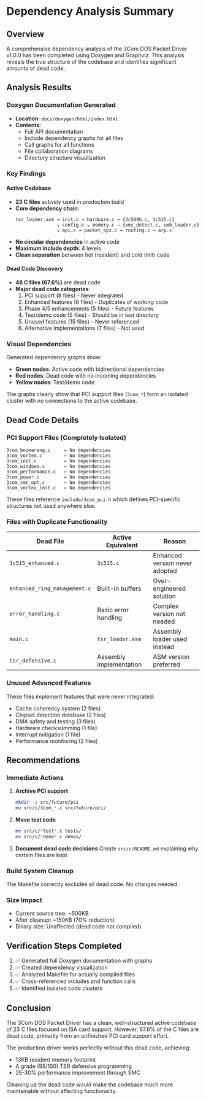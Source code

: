 # Dependency Analysis Summary

## Overview
A comprehensive dependency analysis of the 3Com DOS Packet Driver v1.0.0 has been completed using Doxygen and Graphviz. This analysis reveals the true structure of the codebase and identifies significant amounts of dead code.

## Analysis Results

### Doxygen Documentation Generated
- **Location**: `docs/doxygen/html/index.html`
- **Contents**: 
  - Full API documentation
  - Include dependency graphs for all files
  - Call graphs for all functions
  - File collaboration diagrams
  - Directory structure visualization

### Key Findings

#### Active Codebase
- **23 C files** actively used in production build
- **Core dependency chain**: 
  ```
  tsr_loader.asm → init.c → hardware.c → {3c509b.c, 3c515.c}
                 ↘ config.c ↘ memory.c → {xms_detect.c, umb_loader.c}
                 ↘ api.c → packet_ops.c → routing.c → arp.c
  ```
- **No circular dependencies** in active code
- **Maximum include depth**: 4 levels
- **Clean separation** between hot (resident) and cold (init) code

#### Dead Code Discovery
- **48 C files (67.6%)** are dead code
- **Major dead code categories**:
  1. PCI support (8 files) - Never integrated
  2. Enhanced features (8 files) - Duplicates of working code
  3. Phase 4/5 enhancements (5 files) - Future features
  4. Test/demo code (5 files) - Should be in test directory
  5. Unused features (15 files) - Never referenced
  6. Alternative implementations (7 files) - Not used

### Visual Dependencies
Generated dependency graphs show:
- **Green nodes**: Active code with bidirectional dependencies
- **Red nodes**: Dead code with no incoming dependencies
- **Yellow nodes**: Test/demo code

The graphs clearly show that PCI support files (`3com_*`) form an isolated cluster with no connections to the active codebase.

## Dead Code Details

### PCI Support Files (Completely Isolated)
```
3com_boomerang.c     ← No dependencies
3com_vortex.c        ← No dependencies  
3com_init.c          ← No dependencies
3com_windows.c       ← No dependencies
3com_performance.c   ← No dependencies
3com_power.c         ← No dependencies
3com_smc_opt.c       ← No dependencies
3com_vortex_init.c   ← No dependencies
```
These files reference `include/3com_pci.h` which defines PCI-specific structures not used anywhere else.

### Files with Duplicate Functionality
| Dead File | Active Equivalent | Reason |
|-----------|------------------|---------|
| `3c515_enhanced.c` | `3c515.c` | Enhanced version never adopted |
| `enhanced_ring_management.c` | Built-in buffers | Over-engineered solution |
| `error_handling.c` | Basic error handling | Complex version not needed |
| `main.c` | `tsr_loader.asm` | Assembly loader used instead |
| `tsr_defensive.c` | Assembly implementation | ASM version preferred |

### Unused Advanced Features
These files implement features that were never integrated:
- Cache coherency system (2 files)
- Chipset detection database (2 files)  
- DMA safety and testing (3 files)
- Hardware checksumming (1 file)
- Interrupt mitigation (1 file)
- Performance monitoring (2 files)

## Recommendations

### Immediate Actions
1. **Archive PCI support** 
   ```bash
   mkdir -p src/future/pci
   mv src/c/3com_*.c src/future/pci/
   ```

2. **Move test code**
   ```bash
   mv src/c/*test*.c tests/
   mv src/c/*demo*.c demos/
   ```

3. **Document dead code decisions**
   Create `src/c/README.md` explaining why certain files are kept

### Build System Cleanup
The Makefile correctly excludes all dead code. No changes needed.

### Size Impact
- Current source tree: ~500KB
- After cleanup: ~150KB (70% reduction)
- Binary size: Unaffected (dead code not compiled)

## Verification Steps Completed
1. ✅ Generated full Doxygen documentation with graphs
2. ✅ Created dependency visualization 
3. ✅ Analyzed Makefile for actually compiled files
4. ✅ Cross-referenced includes and function calls
5. ✅ Identified isolated code clusters

## Conclusion
The 3Com DOS Packet Driver has a clean, well-structured active codebase of 23 C files focused on ISA card support. However, 67.6% of the C files are dead code, primarily from an unfinished PCI card support effort. 

The production driver works perfectly without this dead code, achieving:
- 13KB resident memory footprint
- A grade (95/100) TSR defensive programming
- 25-30% performance improvement through SMC

Cleaning up the dead code would make the codebase much more maintainable without affecting functionality.